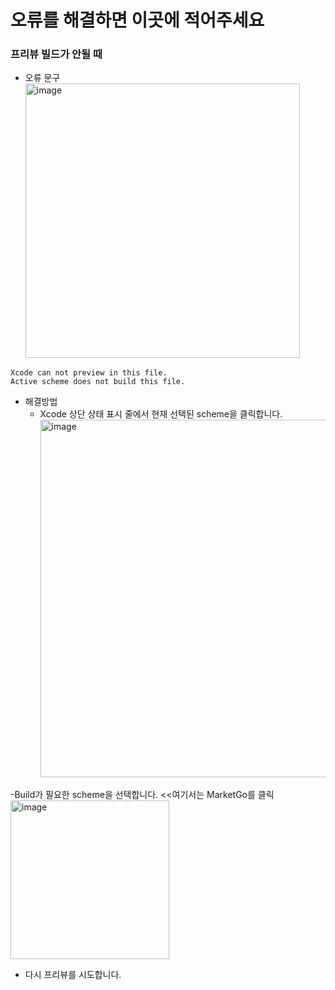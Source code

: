 # 오류를 해결하면 이곳에 적어주세요

### 프리뷰 빌드가 안될 때
- 오류 문구
  <img width="439" alt="image" src="https://user-images.githubusercontent.com/62399318/229097008-9bc4cb56-c42e-4957-84b8-cb182dbb591a.png">

```
Xcode can not preview in this file.
Active scheme does not build this file.
```
- 해결방법
  - Xcode 상단 상태 표시 줄에서 현재 선택된 scheme을 클릭합니다.  <br>
    <img width="572" alt="image" src="https://user-images.githubusercontent.com/62399318/229097108-52fa6fda-9914-43d2-958e-508d2cd573e1.png">


-Build가 필요한 scheme을 선택합니다. <<여기서는 MarketGo를 클릭<br>
  <img width="254" alt="image" src="https://user-images.githubusercontent.com/62399318/229097500-5e154413-0845-4ee5-94fe-d03a60369c5b.png">

- 다시 프리뷰를 시도합니다.
